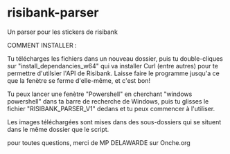# risibank-parser
Un parser pour les stickers de risibank

COMMENT INSTALLER :

Tu télécharges les fichiers dans un nouveau dossier, puis tu double-cliques sur "install_dependancies_w64" qui va installer Curl (entre autres) pour te permettre d'utilsier l'API de Risibank.
Laisse faire le programme jusqu'a ce que la fenètre se ferme d'elle-même, et c'est bon! 

Tu peux lancer une fenètre "Powershell" en cherchant "windows powershell" dans ta barre de recherche de Windows, puis tu glisses le fichier "RISIBANK_PARSER_V1" dedans et tu peux commencer à l'utiliser.

Les images téléchargées sont mises dans des sous-dossiers qui se situent dans le même dossier que le script.

pour toutes questions, merci de MP DELAWARDE sur Onche.org
